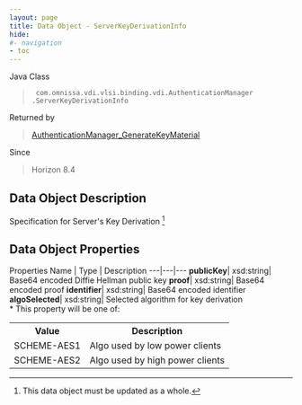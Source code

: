 ```yaml
---
layout: page
title: Data Object - ServerKeyDerivationInfo
hide:
#- navigation
- toc
---
```






Java Class
> ` com.omnissa.vdi.vlsi.binding.vdi.AuthenticationManager  .ServerKeyDerivationInfo`

Returned by
> [AuthenticationManager_GenerateKeyMaterial](vdi.AuthenticationManager.md#generateKeyMaterial)

Since
> Horizon 8.4


## Data Object Description

Specification for Server's Key Derivation
 [^167]



## Data Object Properties
Properties
Name |  Type |  Description
---|---|---
**publicKey**|  xsd:string|  Base64 encoded Diffie Hellman public key
**proof**|  xsd:string|  Base64 encoded proof
**identifier**|  xsd:string|  Base64 encoded identifier
**algoSelected**|  xsd:string|  Selected algorithm for key derivation <br>* This property will be one of:<br><table><tr><th>Value</th><th>Description</th></tr><tr><td>SCHEME-AES1</td><td>Algo used by low power clients</td></tr><tr><td>SCHEME-AES2</td><td>Algo used by high power clients</td></tr></table>




 


[^167]: This data object must be updated as a whole.